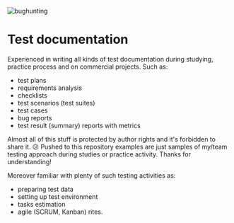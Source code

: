 ![bughunting](https://cdn.iconscout.com/icon/premium/png-256-thumb/search-bug-5382615-4495398.png)


# Test documentation

Experienced in writing all kinds of test documentation during studying, practice process and on commercial projects. Such as:
 - test plans
 - requirements analysis
 - checklists
 - test scenarios (test suites)
 - test cases
 - bug reports
 - test result (summary) reports with metrics

Almost all of this stuff is protected by author rights and it's forbidden to share it. :confused: Pushed to this repository examples are just samples of my/team testing approach during studies or practice activity. Thanks for understanding!

Moreover familiar with plenty of such testing activities as:
 - preparing test data
 - setting up test environment
 - tasks estimation
 - agile (SCRUM, Kanban) rites.
